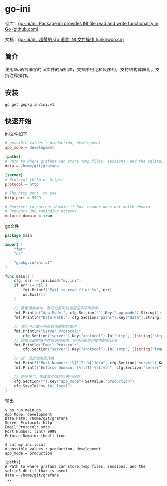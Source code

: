 # go-ini

仓库：[go-ini/ini: Package ini provides INI file read and write functionality in Go (github.com)](https://github.com/go-ini/ini)

文档：[go-ini/ini: 超赞的 Go 语言 INI 文件操作 (unknwon.cn)](https://ini.unknwon.cn/)

## 简介

使用Go语言编写的ini文件的解析库，支持序列化和反序列，支持结构体映射，支持注释操作。

## 安装

```
go get gopkg.in/ini.v1
```

## 快速开始

ini文件如下

```ini
# possible values : production, development
app_mode = development

[paths]
# Path to where grafana can store temp files, sessions, and the sqlite3 db (if that is used)
data = /home/git/grafana

[server]
# Protocol (http or https)
protocol = http

# The http port  to use
http_port = 9999

# Redirect to correct domain if host header does not match domain
# Prevents DNS rebinding attacks
enforce_domain = true
```

go文件

```go
package main

import (
    "fmt"
    "os"

    "gopkg.in/ini.v1"
)

func main() {
    cfg, err := ini.Load("my.ini")
    if err != nil {
        fmt.Printf("Fail to read file: %v", err)
        os.Exit(1)
    }

    // 典型读取操作，默认分区可以使用空字符串表示
    fmt.Println("App Mode:", cfg.Section("").Key("app_mode").String())
    fmt.Println("Data Path:", cfg.Section("paths").Key("data").String())

    // 我们可以做一些候选值限制的操作
    fmt.Println("Server Protocol:",
        cfg.Section("server").Key("protocol").In("http", []string{"http", "https"}))
    // 如果读取的值不在候选列表内，则会回退使用提供的默认值
    fmt.Println("Email Protocol:",
        cfg.Section("server").Key("protocol").In("smtp", []string{"imap", "smtp"}))

    // 试一试自动类型转换
    fmt.Printf("Port Number: (%[1]T) %[1]d\n", cfg.Section("server").Key("http_port").MustInt(9999))
    fmt.Printf("Enforce Domain: (%[1]T) %[1]v\n", cfg.Section("server").Key("enforce_domain").MustBool(false))

    // 差不多了，修改某个值然后进行保存
    cfg.Section("").Key("app_mode").SetValue("production")
    cfg.SaveTo("my.ini.local")
}
```

输出

```
$ go run main.go
App Mode: development
Data Path: /home/git/grafana
Server Protocol: http
Email Protocol: smtp
Port Number: (int) 9999
Enforce Domain: (bool) true

$ cat my.ini.local
# possible values : production, development
app_mode = production

[paths]
# Path to where grafana can store temp files, sessions, and the sqlite3 db (if that is used)
data = /home/git/grafana
...
```
